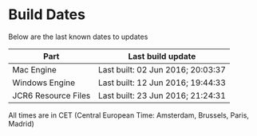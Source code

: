 # Build Dates

Below are the last known dates to updates

Part | Last build update
-----|-----
Mac Engine | Last built: 02 Jun 2016; 20:03:37
Windows Engine | Last built: 12 Jun 2016; 19:44:33
JCR6 Resource Files | Last built: 23 Jun 2016; 21:24:31
All times are in CET (Central European Time: Amsterdam, Brussels, Paris, Madrid)



